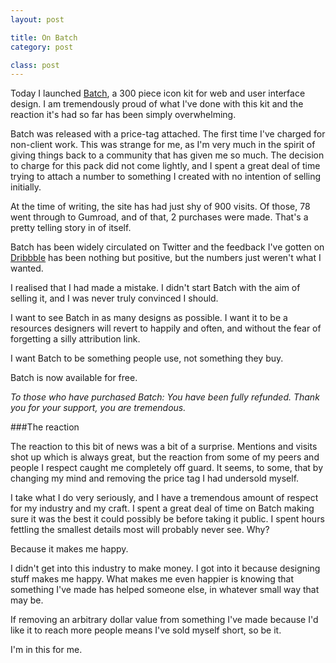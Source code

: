 ```yaml
---
layout: post

title: On Batch
category: post

class: post
---
```

Today I launched [Batch](http://adamwhitcroft.com/batch/), a 300 piece icon kit for web and user interface design. I am tremendously proud of what I've done with this kit and the reaction it's had so far has been simply overwhelming.

Batch was released with a price-tag attached. The first time I've charged for non-client work. This was strange for me, as I'm very much in the spirit of giving things back to a community that has given me so much. The decision to charge for this pack did not come lightly, and I spent a great deal of time trying to attach a number to something I created with no intention of selling initially.

At the time of writing, the site has had just shy of 900 visits. Of those, 78 went through to Gumroad, and of that, 2 purchases were made. That's a pretty telling story in of itself.

Batch has been widely circulated on Twitter and the feedback I've gotten on [Dribbble](http://dribbble.com/shots/824696-Batch-300-Pictographs-for-Web-User-Interface-Design) has been nothing but positive, but the numbers just weren't what I wanted.

I realised that I had made a mistake. I didn't start Batch with the aim of selling it, and I was never truly convinced I should.

I want to see Batch in as many designs as possible. I want it to be a resources designers will revert to happily and often, and without the fear of forgetting a silly attribution link.

I want Batch to be something people use, not something they buy.

Batch is now available for free.

*To those who have purchased Batch: You have been fully refunded. Thank you for your support, you are tremendous.*

###The reaction

The reaction to this bit of news was a bit of a surprise. Mentions and visits shot up which is always great, but the reaction from some of my peers and people I respect caught me completely off guard. It seems, to some, that by changing my mind and removing the price tag I had undersold myself.

I take what I do very seriously, and I have a tremendous amount of respect for my industry and my craft. I spent a great deal of time on Batch making sure it was the best it could possibly be before taking it public. I spent hours fettling the smallest details most will probably never see. Why?

Because it makes me happy.

I didn't get into this industry to make money. I got into it because designing stuff makes me happy. What makes me even happier is knowing that something I've made has helped someone else, in whatever small way that may be.

If removing an arbitrary dollar value from something I've made because I'd like it to reach more people means I've sold myself short, so be it.

I'm in this for me.